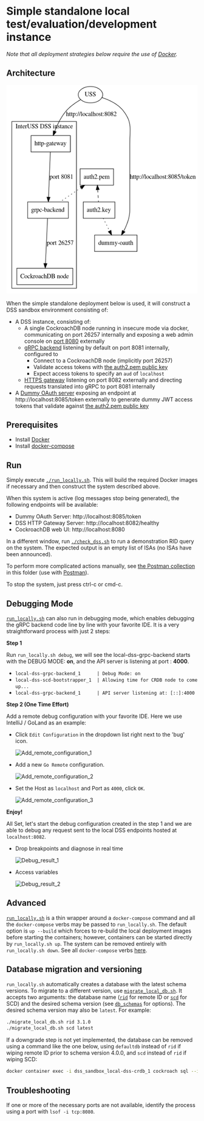 # Simple standalone local test/evaluation/development instance

_Note that all deployment strategies below require the use of [Docker](https://docs.docker.com/v17.12/install/)._

## Architecture

![Architecture diagram for running local processes](../../assets/generated/run_locally_architecture.png)

When the simple standalone deployment below is used, it will construct a DSS
sandbox environment consisting of:
* A DSS instance, consisting of:
  * A single CockroachDB node running in insecure mode via docker, communicating
    on port 26257 internally and exposing a web admin console on [port
    8080](http://localhost:8080) externally
  * [gRPC backend](../../cmds/grpc-backend) listening by default on port 8081
    internally, configured to
    * Connect to a CockroachDB node (implicitly port 26257)
    * Validate access tokens with [the auth2.pem public
      key](../test-certs/auth2.pem)
    * Expect access tokens to specify an `aud` of `localhost`
  * [HTTPS gateway](../../cmds/http-gateway) listening on port 8082 externally
    and directing requests translated into gRPC to port 8081 internally
* A [Dummy OAuth server](../../cmds/dummy-oauth) exposing an endpoint at
  http://localhost:8085/token externally to generate dummy JWT access tokens
  that validate against [the auth2.pem public key](../test-certs/auth2.pem)

## Prerequisites

* Install [Docker](https://docs.docker.com/v17.12/install/)
* Install [docker-compose](https://docs.docker.com/compose/install/)

## Run

Simply execute [`./run_locally.sh`](run_locally.sh).  This will build the required
Docker images if necessary and then construct the system described above.

When this system is active (log messages stop being generated), the following
endpoints will be available:

* Dummy OAuth Server: http://localhost:8085/token
* DSS HTTP Gateway Server: http://localhost:8082/healthy
* CockroachDB web UI: http://localhost:8080

In a different window, run [`./check_dss.sh`](check_dss.sh) to run a
demonstration RID query on the system.  The expected output is an empty list of
ISAs (no ISAs have been announced).

To perform more complicated actions manually, see
[the Postman collection](postman_collection.json) in this folder (use with
[Postman](https://www.postman.com/downloads/)).

To stop the system, just press ctrl-c or cmd-c.

## Debugging Mode

[`run_locally.sh`](run_locally.sh) can also run in debugging mode, which enables
debugging the gRPC backend code line by line with your favorite IDE. It is a very
straightforward process with just 2 steps:

**Step 1**

Run `run_locally.sh debug`, we will see the local-dss-grpc-backend starts with the
DEBUG MODE: **on**, and the API server is listening at port : **4000**.

-  `local-dss-grpc-backend_1      | Debug Mode: on`
-  `local-dss-scd-bootstrapper_1  | Allowing time for CRDB node to come up...`
-  `local-dss-grpc-backend_1      | API server listening at: [::]:4000`

**Step 2 (One Time Effort)**

Add a remote debug configuration with your favorite IDE. Here we use IntelliJ / GoLand
as an example:

- Click `Edit Configuration` in the dropdown list right next to the 'bug' icon.

    ![Add_remote_configuration_1](../../assets/debug/debug_add_remote_1.png)
- Add a new `Go Remote` configuration.

    ![Add_remote_configuration_2](../../assets/debug/debug_add_remote_2.png)
- Set the Host as `localhost` and Port as `4000`, click `OK`.

    ![Add_remote_configuration_3](../../assets/debug/debug_add_remote_3.png)

**Enjoy!**

All Set, let's start the debug configuration created in the step 1 and we are able
to debug any request sent to the local DSS endpoints hosted at `localhost:8082`.

- Drop breakpoints and diagnose in real time

    ![Debug_result_1](../../assets/debug/debug_result_1.png)

- Access variables

    ![Debug_result_2](../../assets/debug/debug_result_2.png)
## Advanced

[`run_locally.sh`](run_locally.sh) is a thin wrapper around a `docker-compose`
command and all the `docker-compose` verbs may be passed to `run_locally.sh`.
The default option is `up --build` which forces to re-build the local deployment images before starting the containers; however, containers can be started directly by `run_locally.sh up`.
The system can be removed entirely with `run_locally.sh down`.
See all `docker-compose` verbs
[here](https://docs.docker.com/compose/reference/overview/).

## Database migration and versioning

`run_locally.sh` automatically creates a database with the latest schema
versions.  To migrate to a different version, use
[`migrate_local_db.sh`](migrate_local_db.sh).  It accepts two arguments: the
database name ([`rid`](../deploy/db_schemas/rid) for remote ID or
[`scd`](../deploy/db_schemas/rid) for SCD) and the desired schema version (see
[`db_schemas`](../deploy/db_schemas) for options).  The desired schema version
may also be `latest`.  For example:

```bash
./migrate_local_db.sh rid 3.1.0
./migrate_local_db.sh scd latest
```

If a downgrade step is not yet implemented, the database can be removed using a
command like the one below, using `defaultdb` instead of `rid` if wiping remote
ID prior to schema version 4.0.0, and `scd` instead of `rid` if wiping SCD:

```bash
docker container exec -i dss_sandbox_local-dss-crdb_1 cockroach sql --insecure <<< 'use postgres; drop database rid cascade;'
```

## Troubleshooting

If one or more of the necessary ports are not available, identify the process
using a port with `lsof -i tcp:8080`.
